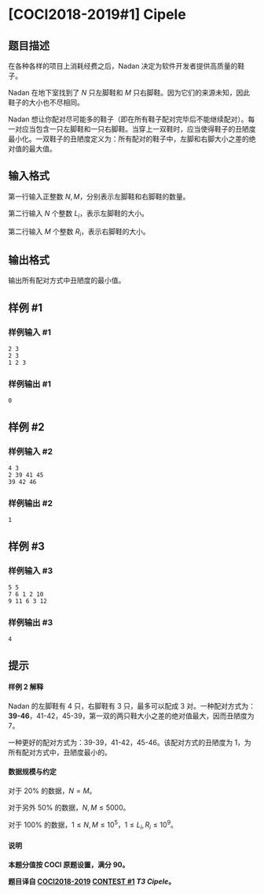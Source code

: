 # [COCI2018-2019#1] Cipele

## 题目描述

在各种各样的项目上消耗经费之后，Nadan 决定为软件开发者提供高质量的鞋子。

Nadan 在地下室找到了 $N$ 只左脚鞋和 $M$ 只右脚鞋。因为它们的来源未知，因此鞋子的大小也不尽相同。

Nadan 想让你配对尽可能多的鞋子（即在所有鞋子配对完毕后不能继续配对）。每一对应当包含一只左脚鞋和一只右脚鞋。当穿上一双鞋时，应当使得鞋子的丑陋度最小化。一双鞋子的丑陋度定义为：所有配对的鞋子中，左脚和右脚大小之差的绝对值的最大值。

## 输入格式

第一行输入正整数 $N,M$，分别表示左脚鞋和右脚鞋的数量。

第二行输入 $N$ 个整数 $L_i$，表示左脚鞋的大小。

第二行输入 $M$ 个整数 $R_i$，表示右脚鞋的大小。

## 输出格式

输出所有配对方式中丑陋度的最小值。

## 样例 #1

### 样例输入 #1

```
2 3
2 3
1 2 3
```

### 样例输出 #1

```
0
```

## 样例 #2

### 样例输入 #2

```
4 3
2 39 41 45
39 42 46
```

### 样例输出 #2

```
1
```

## 样例 #3

### 样例输入 #3

```
5 5
7 6 1 2 10
9 11 6 3 12
```

### 样例输出 #3

```
4
```

## 提示

#### 样例 2 解释

Nadan 的左脚鞋有 $4$ 只，右脚鞋有 $3$ 只，最多可以配成 $3$ 对。一种配对方式为：**39-46**，41-42，45-39，第一双的两只鞋大小之差的绝对值最大，因而丑陋度为 $7$。

一种更好的配对方式为：39-39，41-42，45-46。该配对方式的丑陋度为 $1$，为所有配对方式中，丑陋度最小的。

#### 数据规模与约定

对于 $20\%$ 的数据，$N=M$。

对于另外 $50\%$ 的数据，$N,M \le 5000$。

对于 $100\%$ 的数据，$1 \le N,M \le 10^5$，$1 \le L_i,R_i \le 10^9$。

#### 说明

**本题分值按 COCI 原题设置，满分 $90$。**

**题目译自 [COCI2018-2019](https://hsin.hr/coci/archive/2018_2019/) [CONTEST #1](https://hsin.hr/coci/archive/2018_2019/contest1_tasks.pdf)  _T3 Cipele_。**